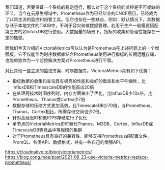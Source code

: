 我们知道，若要保证一个系统的稳定运行，那么对于这个系统的监控是不可或缺的环节。当今在云原生领域中，Prometheus作为已经毕业的CNCF项目，已经成为了非常主流的监控和报警工具。但它也存在一些缺点，例如：默认情况下，其数据存储于本地文件的TSDB中，不利于容灾和做数据管理，若用于生产一般需要搭配第三方的如InfulxDB进行使用。大数据量的场景下，指标的收集和管理性能存在一定的瓶颈。

而我们今天介绍的VictoriaMetrics可以认为是Prometheus在上述问题上的一个增强版。它不仅能作为时序数据库结合Prometheus使用进行指标的长期远程存储，也能单独作为一个监控解决方案对Prometheus进行平替。

对比其他一些主流的监控方案、时序数据库，VictoriaMetrics具有如下优势：

- 指标数据的收集和查询具有极高的性能和良好的垂直和水平伸缩性，比InfluxDB和TimesscaleDB的性能高出20倍
- 在处理高技术时间序列时，内存方面做出了优化，比InfluxDB少10x倍，比Prometheus、Thanos或Cortex少7倍
- 数据存储的压缩方式更加高效。比TimescaleDB少70倍，与Prometheus、Thanos、Cortex相比，所需存储空间也少7倍。
- 针对高延迟IO和低IOPS存储进行了优化
- 单节点的VictoriaMetrics即可替代Thanos、M3DB、Cortex、InfluxDB或TimescaleDB等竞品中等规模的集群
- 对于Prometheus具有良好的兼容性，能够支持Prometheus的配置文件、PromQL、各类API、数据格式，并有一些自己的增强API。

https://cloudnative.to/blog/victoriametrics/
https://blog.cong.moe/post/2021-08-23-use-victoria-metrics-replace-prometheus/